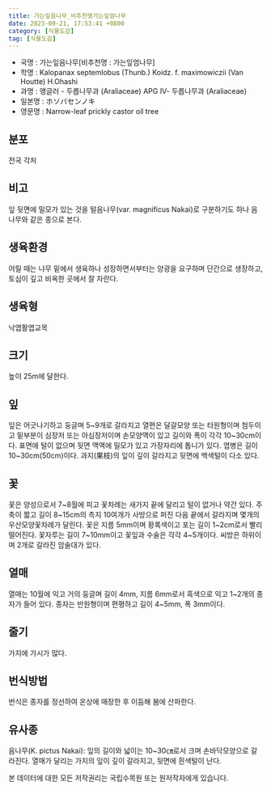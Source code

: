 ```yaml
---
title: 가는잎음나무_비추천명가는잎엄나무
date: 2023-09-21, 17:53:41 +0800
category: [식물도감]
tag: [식물도감]
---
```




- 국명 : 가는잎음나무[비추천명 : 가는잎엄나무]
- 학명 : Kalopanax septemlobus (Thunb.) Koidz. f. maximowiczii (Van Houtte) H.Ohashi
- 과명 : 앵글러 - 두릅나무과 (Araliaceae) APG Ⅳ- 두릅나무과 (Araliaceae)
- 일본명 : ホソバセンノキ
- 영문명 : Narrow-leaf prickly castor oil tree


## 분포
전국 각처
## 비고
잎 뒷면에 밀모가 있는 것을 털음나무(var. magnificus Nakai)로 구분하기도 하나 음나무와 같은 종으로 본다.
## 생육환경
어릴 때는 나무 밑에서 생육하나 성장하면서부터는 양광을 요구하며 단간으로 생장하고, 토심이 깊고 비옥한 곳에서 잘 자란다.
## 생육형
낙엽활엽교목
## 크기
높이 25m에 달한다.
## 잎
잎은 어긋나기하고 둥글며 5~9개로 갈라지고 열편은 달걀모양 또는 타원형이며 첨두이고 밑부분이 심장저 또는 아심장저이며 손모양맥이 있고 길이와 폭이 각각 10~30cm이다. 표면에 털이 없으며 뒷면 맥액에 밀모가 있고 가장자리에 톱니가 있다. 엽병은 길이 10~30cm(50cm)이다. 과지(果枝)의 잎이 깊이 갈라지고 뒷면에 백색털이 다소 있다.
## 꽃
꽃은 양성으로서 7~8월에 피고 꽃차례는 새가지 끝에 달리고 털이 없거나 약간 있다. 주축이 짧고 길이 8~15cm의 측지 10여개가 사방으로 퍼진 다음 끝에서 갈라지며 몇개의 우산모양꽃차례가 달린다. 꽃은 지름 5mm이며 황록색이고 포는 길이 1~2cm로서 빨리 떨어진다. 꽃자루는 길이 7~10mm이고 꽃잎과 수술은 각각 4~5개이다. 씨방은 하위이며 2개로 갈라진 암술대가 있다.
## 열매
열매는 10월에 익고  거의 둥글며 길이 4mm, 지름 6mm로서 흑색으로 익고 1~2개의 종자가 들어 있다. 종자는 반원형이며 편평하고 길이 4~5mm, 폭 3mm이다.
## 줄기
가지에 가시가 많다.
## 번식방법
번식은 종자를 정선하여 온상에 매장한 후 이듬해 봄에 산파한다.
## 유사종
음나무(K. pictus Nakai): 잎의 길이와 넓이는 10~30㎝로서 크며 손바닥모양으로 갈라진다. 열매가 달리는 가지의 잎이 깊이 갈라지고, 뒷면에 흰색털이 난다.






본 데이터에 대한 모든 저작권리는 국립수목원 또는 원저작자에게 있습니다.
